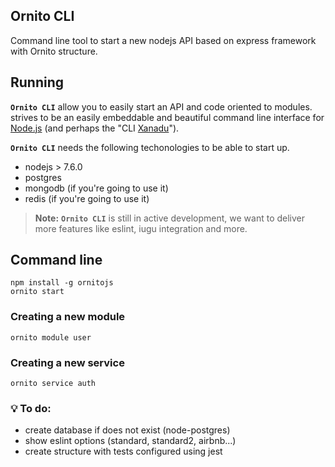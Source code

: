 ## Ornito CLI
Command line tool to start a new nodejs API based on express framework with Ornito structure.

## Running

**`Ornito CLI`** allow you to easily start an API and code oriented to modules. strives to be an easily embeddable and beautiful command line interface for [Node.js](https://nodejs.org/) (and perhaps the "CLI [Xanadu](https://en.wikipedia.org/wiki/Citizen_Kane)").

**`Ornito CLI`** needs the following techonologies to be able to start up.
- nodejs > 7.6.0
- postgres
- mongodb (if you're going to use it)
- redis (if you're going to use it)

> **Note:** **`Ornito CLI`** is still in active development, we want to deliver more features like eslint, iugu integration and more.

## Command line
``` shell
npm install -g ornitojs
ornito start
```

### Creating a new module
``` shell
ornito module user
```

### Creating a new service
``` shell
ornito service auth
```

### 💡 To do:

* create database if does not exist (node-postgres)
* show eslint options (standard, standard2, airbnb...)
* create structure with tests configured using jest
